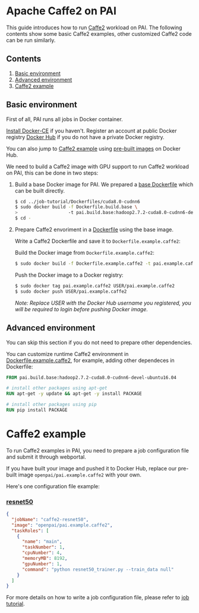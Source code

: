 <!--
  Copyright (c) Microsoft Corporation
  All rights reserved.

  MIT License

  Permission is hereby granted, free of charge, to any person obtaining a copy of this software and associated
  documentation files (the "Software"), to deal in the Software without restriction, including without limitation
  the rights to use, copy, modify, merge, publish, distribute, sublicense, and/or sell copies of the Software, and
  to permit persons to whom the Software is furnished to do so, subject to the following conditions:
  The above copyright notice and this permission notice shall be included in all copies or substantial portions of the Software.

  THE SOFTWARE IS PROVIDED *AS IS*, WITHOUT WARRANTY OF ANY KIND, EXPRESS OR IMPLIED, INCLUDING
  BUT NOT LIMITED TO THE WARRANTIES OF MERCHANTABILITY, FITNESS FOR A PARTICULAR PURPOSE AND
  NONINFRINGEMENT. IN NO EVENT SHALL THE AUTHORS OR COPYRIGHT HOLDERS BE LIABLE FOR ANY CLAIM,
  DAMAGES OR OTHER LIABILITY, WHETHER IN AN ACTION OF CONTRACT, TORT OR OTHERWISE, ARISING FROM,
  OUT OF OR IN CONNECTION WITH THE SOFTWARE OR THE USE OR OTHER DEALINGS IN THE SOFTWARE.
-->


# Apache Caffe2 on PAI

This guide introduces how to run [Caffe2](https://caffe2.ai/) workload on PAI.
The following contents show some basic Caffe2 examples, other customized Caffe2 code can be run similarly.


## Contents

1. [Basic environment](#basic-environment)
2. [Advanced environment](#advanced-environment)
3. [Caffe2 example](#caffe2-example)


## Basic environment

First of all, PAI runs all jobs in Docker container.

[Install Docker-CE](https://docs.docker.com/install/linux/docker-ce/ubuntu/) if you haven't. Register an account at public Docker registry [Docker Hub](https://hub.docker.com/) if you do not have a private Docker registry.

You can also jump to [Caffe2 example](#caffe2-example) using [pre-built images](https://hub.docker.com/r/openpai/pai.example.caffe2/) on Docker Hub.

We need to build a Caffe2 image with GPU support to run Caffe2 workload on PAI, this can be done in two steps:

1. Build a base Docker image for PAI. We prepared a [base Dockerfile](../../job-tutorial/Dockerfiles/cuda8.0-cudnn6/Dockerfile.build.base) which can be built directly.

    ```bash
    $ cd ../job-tutorial/Dockerfiles/cuda8.0-cudnn6
    $ sudo docker build -f Dockerfile.build.base \
    >                   -t pai.build.base:hadoop2.7.2-cuda8.0-cudnn6-devel-ubuntu16.04 .
    $ cd -
    ```

1. Prepare Caffe2 envoriment in a [Dockerfile](./Dockerfile.example.caffe2) using the base image.

    Write a Caffe2 Dockerfile and save it to `Dockerfile.example.caffe2`:

    Build the Docker image from `Dockerfile.example.caffe2`:

    ```bash
    $ sudo docker build -f Dockerfile.example.caffe2 -t pai.example.caffe2 .
    ```

    Push the Docker image to a Docker registry:

    ```bash
    $ sudo docker tag pai.example.caffe2 USER/pai.example.caffe2
    $ sudo docker push USER/pai.example.caffe2
    ```
    *Note: Replace USER with the Docker Hub username you registered, you will be required to login before pushing Docker image.*


## Advanced environment

You can skip this section if you do not need to prepare other dependencies.

You can customize runtime Caffe2 environment in [Dockerfile.example.caffe2](./Dockerfile.example.caffe2), for example, adding other dependeces in Dockerfile:

```dockerfile
FROM pai.build.base:hadoop2.7.2-cuda8.0-cudnn6-devel-ubuntu16.04

# install other packages using apt-get
RUN apt-get -y update && apt-get -y install PACKAGE

# install other packages using pip
RUN pip install PACKAGE
```


# Caffe2 example

To run Caffe2 examples in PAI, you need to prepare a job configuration file and submit it through webportal.

If you have built your image and pushed it to Docker Hub, replace our pre-built image `openpai/pai.example.caffe2` with your own.

Here's one configuration file example:

### [resnet50](https://github.com/pytorch/pytorch/blob/master/caffe2/python/examples/resnet50_trainer.py)
```json
{
  "jobName": "caffe2-resnet50",
  "image": "openpai/pai.example.caffe2",
  "taskRoles": [
    {
      "name": "main",
      "taskNumber": 1,
      "cpuNumber": 4,
      "memoryMB": 8192,
      "gpuNumber": 1,
      "command": "python resnet50_trainer.py --train_data null"
    }
  ]
}
```

For more details on how to write a job configuration file, please refer to [job tutorial](../../docs/job_tutorial.md#json-config-file-for-job-submission).
